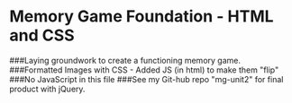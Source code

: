 # Memory Game Foundation - HTML and CSS
###Laying groundwork to create a functioning memory game.
###Formatted Images with CSS - Added JS (in html) to make them "flip"
###No JavaScript in this file
###See my Git-hub repo "mg-unit2" for final product with jQuery.
